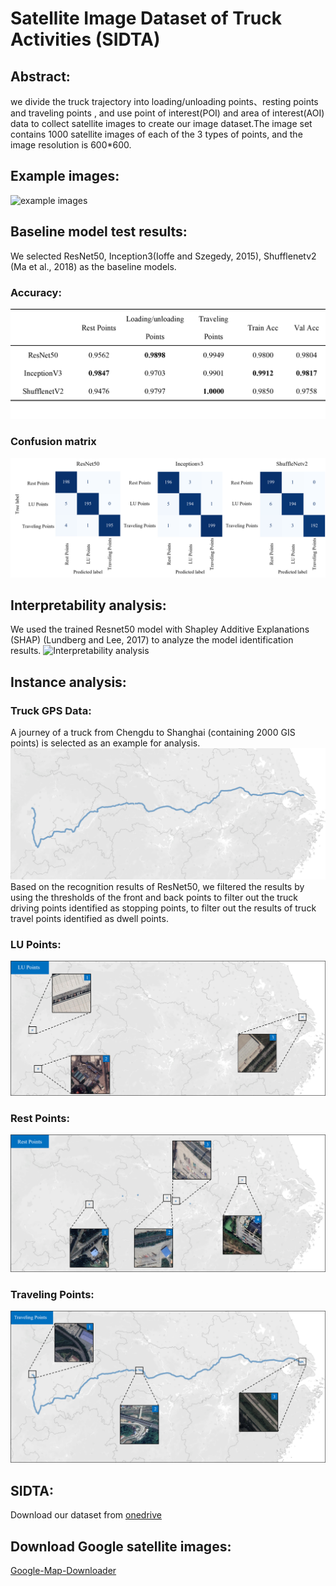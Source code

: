 # Satellite Image Dataset of Truck Activities (SIDTA)
## Abstract:
we divide the truck trajectory into loading/unloading points、resting points and traveling points , and use point of interest(POI) and area of interest(AOI) data to collect satellite images to create our image dataset.The image set contains 1000 satellite images of each of the 3 types of points, and the image resolution is 600*600.
## Example images:
![example images](https://github.com/hujian123-123/TTSID/raw/main/img/example%20img.png)
## Baseline model test results:
We selected ResNet50, Inception3(Ioffe and Szegedy, 2015), Shufflenetv2 (Ma et al., 2018) as the baseline models.
### Accuracy:
![Accuracy](https://raw.githubusercontent.com/hujian123-123/TTSID/main/img/baseline%20models%20result.png)
### Confusion matrix
![Confusion Matrix](https://raw.githubusercontent.com/hujian123-123/TTSID/main/img/confusion_matrix.png)
## Interpretability analysis:
We used the trained Resnet50 model with Shapley Additive Explanations (SHAP) (Lundberg and Lee, 2017) to analyze the model identification results.
![Interpretability analysis](https://github.com/hujian123-123/TTSID/raw/main/img/Interpretability_analysis.png)
## Instance analysis:
### Truck GPS Data:
A journey of a truck from Chengdu to Shanghai (containing 2000 GIS points) is selected as an example for analysis.
![example_data](https://raw.githubusercontent.com/hujian123-123/TTSID/main/img/example_img.png)
Based on the recognition results of ResNet50, we filtered the results by using the thresholds of the front and back points to filter out the truck driving points identified as stopping points, to filter out the results of truck travel points identified as dwell points.
### LU Points:
![lu_points](https://raw.githubusercontent.com/hujian123-123/TTSID/main/img/lu_points.png)
### Rest Points:
![rest_points](https://raw.githubusercontent.com/hujian123-123/TTSID/main/img/rest_points.png)
### Traveling Points:
![traveling_points](https://raw.githubusercontent.com/hujian123-123/TTSID/main/img/traveling_points.png)
## SIDTA:
Download our dataset from [onedrive]()
## Download Google satellite images:
[Google-Map-Downloader](https://github.com/zhengjie9510/google-map-downloader)



